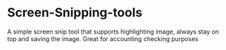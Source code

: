 # Screen-Snipping-tools
A simple screen snip tool that supports highlighting image, always stay on top and saving the image. Great for accounting checking purposes
